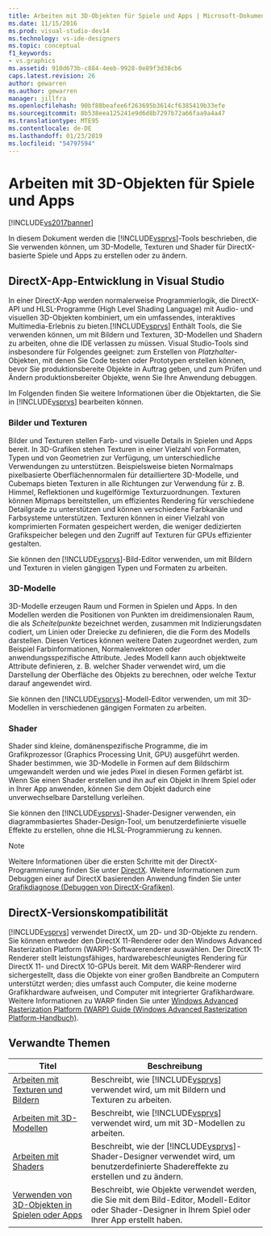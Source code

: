 ```yaml
---
title: Arbeiten mit 3D-Objekten für Spiele und Apps | Microsoft-Dokumentation
ms.date: 11/15/2016
ms.prod: visual-studio-dev14
ms.technology: vs-ide-designers
ms.topic: conceptual
f1_keywords:
- vs.graphics
ms.assetid: 910d673b-c884-4eeb-9928-0e89f3d38cb6
caps.latest.revision: 26
author: gewarren
ms.author: gewarren
manager: jillfra
ms.openlocfilehash: 90bf88beafee6f263695b3614cf6385419b33efe
ms.sourcegitcommit: 8b538eea125241e9d6d8b7297b72a66faa9a4a47
ms.translationtype: MTE95
ms.contentlocale: de-DE
ms.lasthandoff: 01/23/2019
ms.locfileid: "54797594"
---
```

# <a name="working-with-3-d-assets-for-games-and-apps"></a>Arbeiten mit 3D-Objekten für Spiele und Apps
[!INCLUDE[vs2017banner](../includes/vs2017banner.md)]

In diesem Dokument werden die [!INCLUDE[vsprvs](../includes/vsprvs-md.md)]-Tools beschrieben, die Sie verwenden können, um 3D-Modelle, Texturen und Shader für DirectX-basierte Spiele und Apps zu erstellen oder zu ändern.  
  
## <a name="directx-app-development-in-visual-studio"></a>DirectX-App-Entwicklung in Visual Studio  
 In einer DirectX-App werden normalerweise Programmierlogik, die DirectX-API und HLSL-Programme (High Level Shading Language) mit Audio- und visuellen 3D-Objekten kombiniert, um ein umfassendes, interaktives Multimedia-Erlebnis zu bieten.[!INCLUDE[vsprvs](../includes/vsprvs-md.md)] Enthält Tools, die Sie verwenden können, um mit Bildern und Texturen, 3D-Modellen und Shadern zu arbeiten, ohne die IDE verlassen zu müssen. Visual Studio-Tools sind insbesondere für Folgendes geeignet: zum Erstellen von *Platzhalter*-Objekten, mit denen Sie Code testen oder Prototypen erstellen können, bevor Sie produktionsbereite Objekte in Auftrag geben, und zum Prüfen und Ändern produktionsbereiter Objekte, wenn Sie Ihre Anwendung debuggen.  
  
 Im Folgenden finden Sie weitere Informationen über die Objektarten, die Sie in [!INCLUDE[vsprvs](../includes/vsprvs-md.md)] bearbeiten können.  
  
### <a name="images-and-textures"></a>Bilder und Texturen  
 Bilder und Texturen stellen Farb- und visuelle Details in Spielen und Apps bereit. In 3D-Grafiken stehen Texturen in einer Vielzahl von Formaten, Typen und von Geometrien zur Verfügung, um unterschiedliche Verwendungen zu unterstützen. Beispielsweise bieten Normalmaps pixelbasierte Oberflächennormalen für detailliertere 3D-Modelle, und Cubemaps bieten Texturen in alle Richtungen zur Verwendung für z. B. Himmel, Reflektionen und kugelförmige Texturzuordnungen. Texturen können Mipmaps bereitstellen, um effizientes Rendering für verschiedene Detailgrade zu unterstützen und können verschiedene Farbkanäle und Farbsysteme unterstützen. Texturen können in einer Vielzahl von komprimierten Formaten gespeichert werden, die weniger dedizierten Grafikspeicher belegen und den Zugriff auf Texturen für GPUs effizienter gestalten.  
  
 Sie können den [!INCLUDE[vsprvs](../includes/vsprvs-md.md)]-Bild-Editor verwenden, um mit Bildern und Texturen in vielen gängigen Typen und Formaten zu arbeiten.  
  
### <a name="3-d-models"></a>3D-Modelle  
 3D-Modelle erzeugen Raum und Formen in Spielen und Apps. In den Modellen werden die Positionen von Punkten im dreidimensionalen Raum, die als *Scheitelpunkte* bezeichnet werden, zusammen mit Indizierungsdaten codiert, um Linien oder Dreiecke zu definieren, die die Form des Modells darstellen. Diesen Vertices können weitere Daten zugeordnet werden, zum Beispiel Farbinformationen, Normalenvektoren oder anwendungsspezifische Attribute. Jedes Modell kann auch objektweite Attribute definieren, z. B. welcher Shader verwendet wird, um die Darstellung der Oberfläche des Objekts zu berechnen, oder welche Textur darauf angewendet wird.  
  
 Sie können den [!INCLUDE[vsprvs](../includes/vsprvs-md.md)]-Modell-Editor verwenden, um mit 3D-Modellen in verschiedenen gängigen Formaten zu arbeiten.  
  
### <a name="shaders"></a>Shader  
 Shader sind kleine, domänenspezifische Programme, die im Grafikprozessor (Graphics Processing Unit, GPU) ausgeführt werden. Shader bestimmen, wie 3D-Modelle in Formen auf dem Bildschirm umgewandelt werden und wie jedes Pixel in diesen Formen gefärbt ist. Wenn Sie einen Shader erstellen und ihn auf ein Objekt in Ihrem Spiel oder in Ihrer App anwenden, können Sie dem Objekt dadurch eine unverwechselbare Darstellung verleihen.  
  
 Sie können den [!INCLUDE[vsprvs](../includes/vsprvs-md.md)]-Shader-Designer verwenden, ein diagrammbasiertes Shader-Design-Tool, um benutzerdefinierte visuelle Effekte zu erstellen, ohne die HLSL-Programmierung zu kennen.  
  
> [!NOTE]
>  Weitere Informationen über die ersten Schritte mit der DirectX-Programmierung finden Sie unter [DirectX](http://go.microsoft.com/fwlink/p/?LinkId=224633). Weitere Informationen zum Debuggen einer auf DirectX basierenden Anwendung finden Sie unter [Grafikdiagnose (Debuggen von DirectX-Grafiken)](../debugger/visual-studio-graphics-diagnostics.md).  
  
## <a name="directx-version-compatibility"></a>DirectX-Versionskompatibilität  
 [!INCLUDE[vsprvs](../includes/vsprvs-md.md)] verwendet DirectX, um 2D- und 3D-Objekte zu rendern. Sie können entweder den DirectX 11-Renderer oder den Windows Advanced Rasterization Platform (WARP)-Softwarerenderer auswählen. Der DirectX 11-Renderer stellt leistungsfähiges, hardwarebeschleunigtes Rendering für DirectX 11- und DirectX 10-GPUs bereit. Mit dem WARP-Renderer wird sichergestellt, dass die Objekte von einer großen Bandbreite an Computern unterstützt werden; dies umfasst auch Computer, die keine moderne Grafikhardware aufweisen, und Computer mit integrierter Grafikhardware. Weitere Informationen zu WARP finden Sie unter [Windows Advanced Rasterization Platform (WARP) Guide (Windows Advanced Rasterization Platform-Handbuch)](http://go.microsoft.com/fwlink/p/?LinkId=224634).  
  
## <a name="related-topics"></a>Verwandte Themen  
  
|Titel|Beschreibung|  
|-----------|-----------------|  
|[Arbeiten mit Texturen und Bildern](../designers/working-with-textures-and-images.md)|Beschreibt, wie [!INCLUDE[vsprvs](../includes/vsprvs-md.md)] verwendet wird, um mit Bildern und Texturen zu arbeiten.|  
|[Arbeiten mit 3D-Modellen](../designers/working-with-3-d-models.md)|Beschreibt, wie [!INCLUDE[vsprvs](../includes/vsprvs-md.md)] verwendet wird, um mit 3D-Modellen zu arbeiten.|  
|[Arbeiten mit Shaders](../designers/working-with-shaders.md)|Beschreibt, wie der [!INCLUDE[vsprvs](../includes/vsprvs-md.md)]-Shader-Designer verwendet wird, um benutzerdefinierte Shadereffekte zu erstellen und zu ändern.|  
|[Verwenden von 3D-Objekten in Spielen oder Apps](../designers/using-3-d-assets-in-your-game-or-app.md)|Beschreibt, wie Objekte verwendet werden, die Sie mit dem Bild-Editor, Modell-Editor oder Shader-Designer in Ihrem Spiel oder Ihrer App erstellt haben.|
